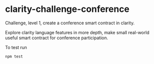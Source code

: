 # clarity-challenge-conference
Challenge, level 1, create a conference smart contract in clarity. 

Explore clarity language features in more depth, make small real-world useful smart contract for conference participation.

To test run
```
npm test 
```

